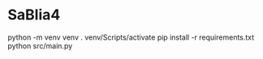 # SaBlia4
python -m venv venv
. venv/Scripts/activate
pip install -r requirements.txt
python src/main.py